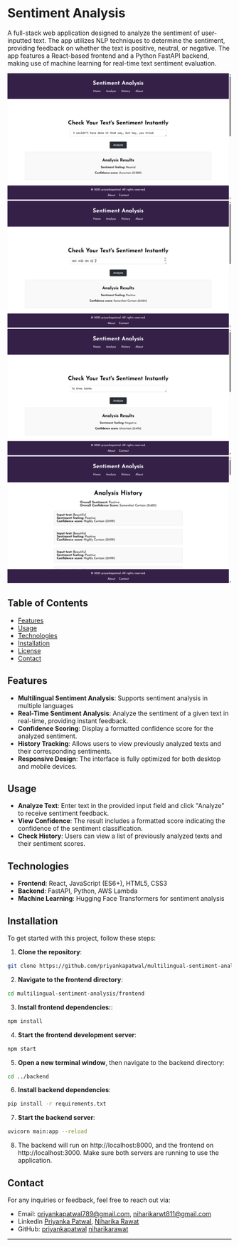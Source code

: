 # Sentiment Analysis

A full-stack web application designed to analyze the sentiment of user-inputted text. The app utilizes NLP techniques to determine the sentiment, providing feedback on whether the text is positive, neutral, or negative.  The app features a React-based frontend and a Python FastAPI backend, making use of machine learning for real-time text sentiment evaluation.

![image](images/image1.png)
![image](images/image2.png)
![image](images/image3.png)
![image](images/image4.png)




## Table of Contents

- [Features](#features)
- [Usage](#usage)
- [Technologies](#technologies)
- [Installation](#installation)
- [License](#license)
- [Contact](#contact)


## Features

- **Multilingual Sentiment Analysis**: Supports sentiment analysis in multiple languages
- **Real-Time Sentiment Analysis**: Analyze the sentiment of a given text in real-time, providing instant feedback.
- **Confidence Scoring**: Display a formatted confidence score for the analyzed sentiment.
- **History Tracking**: Allows users to view previously analyzed texts and their corresponding sentiments.
- **Responsive Design**: The interface is fully optimized for both desktop and mobile devices.

## Usage

- **Analyze Text**: Enter text in the provided input field and click "Analyze" to receive sentiment feedback.
- **View Confidence**: The result includes a formatted score indicating the confidence of the sentiment classification.
- **Check History**: Users can view a list of previously analyzed texts and their sentiment scores.

## Technologies

- **Frontend**: React, JavaScript (ES6+), HTML5, CSS3
- **Backend**: FastAPI, Python, AWS Lambda
- **Machine Learning**: Hugging Face Transformers for sentiment analysis

## Installation

To get started with this project, follow these steps:
1. **Clone the repository**:
```bash
git clone https://github.com/priyankapatwal/multilingual-sentiment-analysis.git
```
2. **Navigate to the frontend directory**:
```bash
cd multilingual-sentiment-analysis/frontend
```
3. **Install frontend dependencies:**:
```bash
npm install
```
4. **Start the frontend development server**: 
```bash
npm start
```
5. **Open a new terminal window**, then navigate to the backend directory:
```bash
cd ../backend
```
6. **Install backend dependencies**:
```bash
pip install -r requirements.txt
```
7. **Start the backend server**:
```bash
uvicorn main:app --reload
```
8. The backend will run on http://localhost:8000, and the frontend on http://localhost:3000. Make sure both servers are running to use the application.


## Contact

For any inquiries or feedback, feel free to reach out via:

- Email: priyankapatwal789@gmail.com, niharikarwt811@gmail.com
- Linkedin [Priyanka Patwal](https://www.linkedin.com/in/priyanka-p-72a0b525b/), [Niharika Rawat](https://www.linkedin.com/in/niharika-rawat-0776a8280/)
- GitHub: [priyankapatwal](https://github.com/priyankapatwa) [niharikarawat](https://github.com/Niharika811)

---
